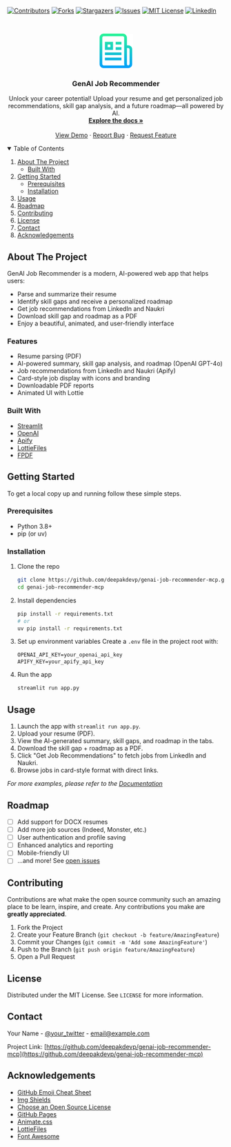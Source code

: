 <!-- PROJECT SHIELDS -->
[![Contributors][contributors-shield]][contributors-url]
[![Forks][forks-shield]][forks-url]
[![Stargazers][stars-shield]][stars-url]
[![Issues][issues-shield]][issues-url]
[![MIT License][license-shield]][license-url]
[![LinkedIn][linkedin-shield]][linkedin-url]

<!-- PROJECT LOGO -->
<br />
<p align="center">
  <a href="https://github.com/deepakdevp/genai-job-recommender-mcp">
    <img src="images/logo.png" alt="Logo" width="80" height="80">
  </a>

  <h3 align="center">GenAI Job Recommender</h3>

  <p align="center">
    Unlock your career potential! Upload your resume and get personalized job recommendations, skill gap analysis, and a future roadmap—all powered by AI.
    <br />
    <a href="#about-the-project"><strong>Explore the docs »</strong></a>
    <br />
    <br />
    <a href="#usage">View Demo</a>
    ·
    <a href="https://github.com/deepakdevp/genai-job-recommender-mcp/issues">Report Bug</a>
    ·
    <a href="https://github.com/deepakdevp/genai-job-recommender-mcp/issues">Request Feature</a>
  </p>
</p>

<!-- TABLE OF CONTENTS -->
<details open="open">
  <summary>Table of Contents</summary>
  <ol>
    <li>
      <a href="#about-the-project">About The Project</a>
      <ul>
        <li><a href="#built-with">Built With</a></li>
      </ul>
    </li>
    <li>
      <a href="#getting-started">Getting Started</a>
      <ul>
        <li><a href="#prerequisites">Prerequisites</a></li>
        <li><a href="#installation">Installation</a></li>
      </ul>
    </li>
    <li><a href="#usage">Usage</a></li>
    <li><a href="#roadmap">Roadmap</a></li>
    <li><a href="#contributing">Contributing</a></li>
    <li><a href="#license">License</a></li>
    <li><a href="#contact">Contact</a></li>
    <li><a href="#acknowledgements">Acknowledgements</a></li>
  </ol>
</details>

<!-- ABOUT THE PROJECT -->
## About The Project



GenAI Job Recommender is a modern, AI-powered web app that helps users:
- Parse and summarize their resume
- Identify skill gaps and receive a personalized roadmap
- Get job recommendations from LinkedIn and Naukri
- Download skill gap and roadmap as a PDF
- Enjoy a beautiful, animated, and user-friendly interface

### Features
* Resume parsing (PDF)
* AI-powered summary, skill gap analysis, and roadmap (OpenAI GPT-4o)
* Job recommendations from LinkedIn and Naukri (Apify)
* Card-style job display with icons and branding
* Downloadable PDF reports
* Animated UI with Lottie

### Built With
* [Streamlit](https://streamlit.io/)
* [OpenAI](https://openai.com/)
* [Apify](https://apify.com/)
* [LottieFiles](https://lottiefiles.com/)
* [FPDF](https://pyfpdf.github.io/)

<!-- GETTING STARTED -->
## Getting Started

To get a local copy up and running follow these simple steps.

### Prerequisites
* Python 3.8+
* pip (or uv)

### Installation
1. Clone the repo
   ```sh
   git clone https://github.com/deepakdevp/genai-job-recommender-mcp.git
   cd genai-job-recommender-mcp
   ```
2. Install dependencies
   ```sh
   pip install -r requirements.txt
   # or
   uv pip install -r requirements.txt
   ```
3. Set up environment variables
   Create a `.env` file in the project root with:
   ```env
   OPENAI_API_KEY=your_openai_api_key
   APIFY_KEY=your_apify_api_key
   ```
4. Run the app
   ```sh
   streamlit run app.py
   ```

<!-- USAGE EXAMPLES -->
## Usage

1. Launch the app with `streamlit run app.py`.
2. Upload your resume (PDF).
3. View the AI-generated summary, skill gaps, and roadmap in the tabs.
4. Download the skill gap + roadmap as a PDF.
5. Click "Get Job Recommendations" to fetch jobs from LinkedIn and Naukri.
6. Browse jobs in card-style format with direct links.

_For more examples, please refer to the [Documentation](#)_

<!-- ROADMAP -->
## Roadmap
- [ ] Add support for DOCX resumes
- [ ] Add more job sources (Indeed, Monster, etc.)
- [ ] User authentication and profile saving
- [ ] Enhanced analytics and reporting
- [ ] Mobile-friendly UI
- [ ] ...and more! See [open issues](https://github.com/deepakdevp/genai-job-recommender-mcp/issues)

<!-- CONTRIBUTING -->
## Contributing
Contributions are what make the open source community such an amazing place to be learn, inspire, and create. Any contributions you make are **greatly appreciated**.

1. Fork the Project
2. Create your Feature Branch (`git checkout -b feature/AmazingFeature`)
3. Commit your Changes (`git commit -m 'Add some AmazingFeature'`)
4. Push to the Branch (`git push origin feature/AmazingFeature`)
5. Open a Pull Request

<!-- LICENSE -->
## License
Distributed under the MIT License. See `LICENSE` for more information.

<!-- CONTACT -->
## Contact
Your Name - [@your_twitter](https://twitter.com/your_username) - email@example.com

Project Link: [https://github.com/deepakdevp/genai-job-recommender-mcp](https://github.com/deepakdevp/genai-job-recommender-mcp)

<!-- ACKNOWLEDGEMENTS -->
## Acknowledgements
* [GitHub Emoji Cheat Sheet](https://www.webpagefx.com/tools/emoji-cheat-sheet)
* [Img Shields](https://shields.io)
* [Choose an Open Source License](https://choosealicense.com)
* [GitHub Pages](https://pages.github.com)
* [Animate.css](https://daneden.github.io/animate.css)
* [LottieFiles](https://lottiefiles.com/)
* [Font Awesome](https://fontawesome.com)

<!-- MARKDOWN LINKS & IMAGES -->
[contributors-shield]: https://img.shields.io/github/contributors/deepakdevp/genai-job-recommender-mcp.svg?style=for-the-badge
[contributors-url]: https://github.com/deepakdevp/genai-job-recommender-mcp/graphs/contributors
[forks-shield]: https://img.shields.io/github/forks/deepakdevp/genai-job-recommender-mcp.svg?style=for-the-badge
[forks-url]: https://github.com/deepakdevp/genai-job-recommender-mcp/network/members
[stars-shield]: https://img.shields.io/github/stars/deepakdevp/genai-job-recommender-mcp.svg?style=for-the-badge
[stars-url]: https://github.com/deepakdevp/genai-job-recommender-mcp/stargazers
[issues-shield]: https://img.shields.io/github/issues/deepakdevp/genai-job-recommender-mcp.svg?style=for-the-badge
[issues-url]: https://github.com/deepakdevp/genai-job-recommender-mcp/issues
[license-shield]: https://img.shields.io/github/license/deepakdevp/genai-job-recommender-mcp.svg?style=for-the-badge
[license-url]: https://github.com/deepakdevp/genai-job-recommender-mcp/blob/main/LICENSE
[linkedin-shield]: https://img.shields.io/badge/-LinkedIn-black.svg?style=for-the-badge&logo=linkedin&colorB=555
[linkedin-url]: https://www.linkedin.com/in/deepak-dev-panwar-166187135/
[product-screenshot]: images/screenshot.png
